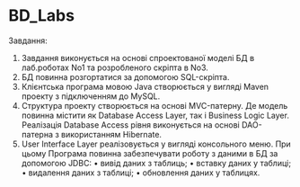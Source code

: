 # BD_Labs

Завдання:
1. Завдання виконується на основі спроектованої моделі БД в лаб.роботах No1 та розробленого
скріпта в No3.
2. БД повинна розгортатися за допомогою SQL-скріпта.
3. Клієнтська програма мовою Java створюється у вигляді Maven проекту з підключенням до
MySQL.
4. Структура проекту створюється на основі MVC-патерну. Де модель повинна містити як Database
Access Layer, так і Business Logic Layer. Реалізація Database Access рівня виконується на основі
DAO-патерна з використанням Hibernate.
5. User Interface Layer реалізовується у вигляді консольного меню. При цьому Програма повинна
забезпечувати роботу з даними в БД за допомогою JDBC:
• вивід даних з таблиць;
• вставку даних у таблиці;
• видалення даних з таблиці;
• обновлення даних у таблицях.
